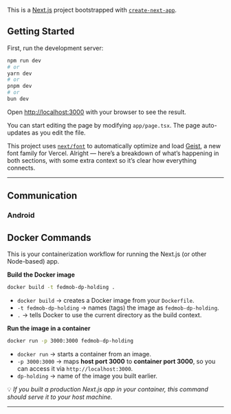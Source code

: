 This is a [Next.js](https://nextjs.org) project bootstrapped with [`create-next-app`](https://nextjs.org/docs/app/api-reference/cli/create-next-app).

## Getting Started

First, run the development server:

```bash
npm run dev
# or
yarn dev
# or
pnpm dev
# or
bun dev
```

Open [http://localhost:3000](http://localhost:3000) with your browser to see the result.

You can start editing the page by modifying `app/page.tsx`. The page auto-updates as you edit the file.

This project uses [`next/font`](https://nextjs.org/docs/app/building-your-application/optimizing/fonts) to automatically optimize and load [Geist](https://vercel.com/font), a new font family for Vercel.
Alright — here’s a breakdown of what’s happening in both sections, with some extra context so it’s clear how everything connects.

---

## **Communication**

### **Android**

## **Docker Commands**

This is your containerization workflow for running the Next.js (or other Node-based) app.

**Build the Docker image**

```bash
docker build -t fedmob-dp-holding .
```

* `docker build` → creates a Docker image from your `Dockerfile`.
* `-t fedmob-dp-holding` → names (tags) the image as `fedmob-dp-holding`.
* `.` → tells Docker to use the current directory as the build context.

**Run the image in a container**

```bash
docker run -p 3000:3000 fedmob-dp-holding
```

* `docker run` → starts a container from an image.
* `-p 3000:3000` → maps **host port 3000** to **container port 3000**, so you can access it via `http://localhost:3000`.
* `dp-holding` → name of the image you built earlier.

💡 *If you built a production Next.js app in your container, this command should serve it to your host machine.*

---
